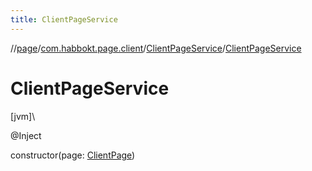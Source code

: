 ```yaml
---
title: ClientPageService
---
```

//[page](../../../index.html)/[com.habbokt.page.client](../index.html)/[ClientPageService](index.html)/[ClientPageService](-client-page-service.html)



# ClientPageService



[jvm]\




@Inject



constructor(page: [ClientPage](../-client-page/index.html))




